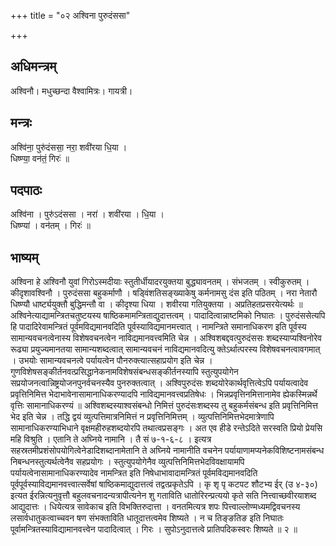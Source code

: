 +++
title = "०२ अश्विना पुरुदंससा"

+++
## अधिमन्त्रम्
अश्विनौ। मधुच्छन्दा वैश्वामित्रः। गायत्री।

## मन्त्रः
अश्वि॑ना॒ पुरु॑दंससा॒ नरा॒ शवी॑रया धि॒या ।  
धिष्ण्या॒ वन॑तं॒ गिरः॑ ॥

## पदपाठः
अश्वि॑ना । पुरु॑ऽदंससा । नरा॑ । शवी॑रया । धि॒या ।  
धिष्ण्या॑ । वन॑तम् । गिरः॑ ॥

## भाष्यम्
अश्विना हे अश्विनौ युवां गिरोऽस्मदीयाः स्तुतीर्धीयादरयुक्तया बुद्ध्यावनतम् । संभजतम् । स्वीकुरुतम् । कीदृशावश्विनौ । पुरुदंससा बहुकर्माणौ । षड्विंशतिसङ्ख्याकेषु कर्मनामसु दंस इति पठितम् । नरा नेतारौ धिष्ण्यौ धार्ष्ट्ययुक्तौ बुद्धिमन्तौ वा । कीदृश्या धिया । शवीरया गतियुक्तया । अप्रतिहतप्रसरयेत्यर्थः ॥ अश्विनेत्याद्यामन्त्रितचतुष्टयस्य षाष्ठिकमामन्त्रिताद्युदात्तत्वम् । पादादित्वान्नाष्टमिको निघातः । पुरुदंससेत्यपि हि पादादिरेवामन्त्रितं पूर्वमविद्यमानवदिति पूर्वस्याविद्यमानमत्त्वात् । नामन्त्रिते समानाधिकरण इति पूर्वस्य सामान्यवचनत्वेनास्य विशेषवचनत्वेन नाविद्यमानवत्त्वमिति चेन्न । अश्विशबद्दवत्पुरुदंससः शब्दस्याप्यश्विनोरेव रूढ्या प्रयुज्यमानतया सामान्यशब्दत्वात् सामान्यवचनं नाविद्यमानवदित्यु क्तेऽर्थात्परस्य विशेषवचनत्वावगमात् । उभयोः सामान्यवचनत्वे पर्यायत्वेन पौनरुक्त्यात्सहाप्रयोग इति चेन्न । गुणविशेषसङ्कीर्तनवत्प्रसिद्धानेकनामविशेषसंबन्धसङ्कीर्तनस्यापि स्तुत्युपयोगेन सप्रयोजनत्वान्निष्ट्रयोजनपुनर्वचनस्यैव पुनरुक्तत्वात् । अश्विपुरुदंसः शब्दयोरेकार्थवृत्तित्वेऽपि पर्यायत्वादेव प्रवृत्तिनिमित्त भेदाभावेनासामानाधिकरण्यादपि नाविद्यमानवत्त्वप्रतिषेधः । भिन्नप्रवृत्तिनमित्तानामेव ह्येकस्मिन्नर्थे वृत्तिः सामानाधिकरण्यं ॥ अश्विशब्दस्याश्वसंबन्धो निमित्तं पुरुदंसःशब्दस्य तु बहुकर्मसंबन्ध इति प्रवृत्तिनिमित्त भेद इति चेन्न । तद्धि द्वयं व्युत्पत्तिमात्रनिमित्तं न प्रवृत्तिनिमित्तम् । व्युत्पत्तिनिमित्तभेदमात्रेणापि सामानाधिकरण्याभिधाने वृक्षमहीरुहशब्दयोरपि तथात्वप्रसङ्गः । अत एव हीडे रन्तेऽदिते सरस्वति प्रियो प्रेयसि महि विश्रुति । एतानि ते अघ्निये नामानि । तै सं ७-१-६-८ । इत्यत्र सहस्रतमीप्रशंसोपयोगित्वेनेडादिशब्दानामेतानि ते अघ्निये नामानीति वचनेन पर्यायाणामप्यनेकविशिष्टनामसंबन्ध निबन्धनस्तुत्यर्थत्वेनैव सहप्रयोगः । स्तुत्युपयोगेनैव व्युत्पत्तिनिमित्तभेदविवक्षायामपि पर्यायत्वेनासामानाधिकरण्यादेव नामन्त्रित इति निषेधाभावादामन्त्रितं पूर्वमविद्यमानवदिति पूर्वपूर्वस्याविद्यमानवत्त्वात्सर्वेषां षाष्ठिकमाद्युदात्तत्वं तद्वत्प्रकृतेऽपि । कृ शृ पृ कटपट शौटभ्य ईर् (उ ४-३०) इत्यत ईरन्नित्यनुवृत्तौ बहुलवचनादन्यत्रापीत्यनेन शु गताविति धातोरिरन्प्रत्ययो कृते सति नित्त्वाच्छवीरयाशब्द आद्युदात्तः । धियेत्यत्र सावेकाच इति विभक्तिरुदात्ता । वनतमित्यत्र शपः पित्त्वाल्लोण्मध्यमद्विवचनस्य लसार्वधातुकत्वाच्चवन षण संभक्ताविति धातूदात्तत्वमेव शिष्यते । न च तिङ्ङतिङ इति निघातः पूर्वामन्त्रितस्याविद्यामानवत्त्वेन पादादित्वात् । गिरः । सुपोऽनुदात्तत्वे प्रातिपदिकस्वरः शिष्यते ॥ २ ॥